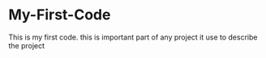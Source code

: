 # My-First-Code
This is my first code. this is important part  of any project it use to describe the project
